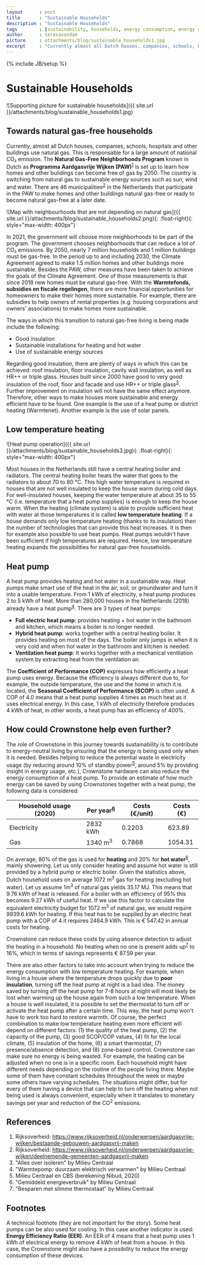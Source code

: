 ```yaml
---
layout      : post
title       : "Sustainable Households"
description : "Sustainable Households"
tags        : [sustainability, households, energy consumption, energy savings, carbon emissions]
author      : teresavandam
picture     : attachments/blog/sustainable_households1.jpg
excerpt     : "Currently almost all Dutch houses, companies, schools, hospitals, and other buildings use natural gas. How can we become less dependent on this finite source of energy and what can Crownstone do to help?"
---
```

{% include JB/setup %}

# Sustainable Households

![Supporting picture for sustainable households]({{ site.url }}/attachments/blog/sustainable_households1.jpg)

## Towards natural gas-free households

Currently, almost all Dutch houses, companies, schools, hospitals and other buildings use natural gas. This is responsable for a large amount of national CO₂ emission. The **Natural Gas-Free Neighborhoods Program** known in Dutch as **Programma Aardgasvrije Wijken (PAW)**<sup>[1](#buildings_gasfree)</sup> is set up to learn how homes and other buildings can become free of gas by 2050.
The country is switching from natural gas to sustainable energy sources such as sun, wind and water. There are 46 municipalities<sup>[2](#cities_gasfree)</sup> in the Netherlands that participate in the PAW to make homes and other buildings natural gas-free or ready to become natural gas-free at a later date.

![Map with neighbourhoods that are not depending on natural gas]({{ site.url }}/attachments/blog/sustainable_households2.png){: .float-right}{: style="max-width: 400px"}


In 2021, the government will choose more neighborhoods to be part of the program. The government chooses neighborhoods that can reduce a lot of CO₂ emissions. By 2050, nearly 7 million households and 1 million buildings must be gas-free. In the period up to and including 2030, the Climate Agreement agreed to make 1.5 million homes and other buildings more sustainable. Besides the PAW, other measures have been taken to achieve the goals of the Climate Agreement. One of those measurements is that since 2018 new homes must be natural gas-free. With the **Warmtefonds, subsidies en fiscale regelingen**, there are more financial opportunities for homeowners to make their homes more sustainable. For example, there are subsidies to help owners of rental properties (e.g. housing corporations and owners' associations) to make homes more sustainable.

The ways in which this transition to natural gas-free living is being made include the following:

* Good insulation
* Sustainable installations for heating and hot water
* Use of sustainable energy sources

Regarding good insulation, there are plenty of ways in which this can be achieved: roof insulation, floor insulation, cavity wall insulation, as well as HR++ or triple glass. Houses built since 2000 have good to very good insulation of the roof, floor and facade and use HR++ or triple glass<sup>[3](#insulation)</sup>. Further improvement on insulation will not have the same effect anymore. Therefore, other ways to make houses more sustainable and energy efficient have to be found. One example is the use of a heat pump or district heating (Warmtenet). Another example is the use of solar panels.

## Low temperature heating

![Heat pump operation]({{ site.url }}/attachments/blog/sustainable_households3.jpg){: .float-right}{: style="max-width: 400px"}

Most houses in the Netherlands still have a central heating boiler and radiators. The central heating boiler heats the water that goes to the radiators to about 70 to 80 °C. This high water temperature is required in houses that are not well insulated to keep the house warm during cold days. For well-insulated houses, keeping the water temperature at about 35 to 55 °C (i.e. temperature that a heat pump supplies) is enough to keep the house warm. When the heating (climate system) is able to provide sufficient heat with water at those temperatures it is called **low temperature heating**.
If a house demands only low temperature heating (thanks to its insulation) then the number of technologies that can provide this heat increases. It is then for example also possible to use heat pumps. Heat pumps wouldn't have been sufficient if high temperatures are required. Hence, low temperature heating expands the possibilities for natural gas-free households.

## Heat pump

A heat pump provides heating and hot water in a sustainable way. Heat pumps make smart use of the heat in the air, soil, or groundwater and turn it into a usable temperature. From 1 kWh of electricity, a heat pump produces 2 to 5 kWh of heat. More than 280,000 houses in the Netherlands (2018) already have a heat pump<sup>[4](#heat_pump)</sup>. There are 3 types of heat pumps:

* **Full electric heat pump**: provides heating + hot water in the bathroom and kitchen, which means a boiler is no longer needed.
* **Hybrid heat pump**: works together with a central heating boiler. It provides heating on most of the days. The boiler only jumps in when it is very cold and when hot water in the bathroom and kitchen is needed.
* **Ventilation heat pump**: It works together with a mechanical ventilation system by extracting heat from the ventilation air.

The **Coefficient of Performance (COP)** expresses how efficiently a heat pump uses energy. Because the efficiency is always different due to, for example, the outside temperature, the use and the home in which it is located, the **Seasonal Coefficient of Performance (SCOP)** is often used. A COP of 4.0 means that a heat pump supplies 4 times as much heat as it uses electrical energy. In this case, 1 kWh of electricity therefore produces 4 kWh of heat, in other words, a heat pump has an efficiency of 400%.

## How could Crownstone help even further?

The role of Crownstone in this journey towards sustainability is to contribute to energy-neutral living by ensuring that the energy is being used only when it is needed. Besides helping to reduce the potential waste in electricity usage (by reducing around 10% of standby power<sup>[5](#standby_power)</sup>, around 5% by providing insight in energy usage, etc.), Crownstone hardware can also reduce the energy consumption of a heat pump. To provide an estimate of how much energy can be saved by using Crownstones together with a heat pump, the following data is considered:


| Household usage (2020) | Per year<sup>[6](#energy_consumption)</sup>  | Costs (€/unit)  | Costs (€) |
| ---                    | ---                                          | ---             | ---       |
| Electricity            | 2832 kWh                                     | 0.2203          | 623.89    |
| Gas                    | 1340 m<sup>3</sup>                           | 0.7868          | 1054.31   |


On average, 80% of the gas is used for **heating** and 20% for **hot water**<sup>[6](#energy_consumption)</sup>, mainly showering. Let us only consider heating and assume hot water is still provided by a hybrid pump or electric boiler. Given the statistics above, Dutch household uses on average 1072 m<sup>3</sup> gas for heating (excluding hot water). Let us assume 1m<sup>3</sup> of natural gas yields 35.17 MJ. This means that 9.76 kWh of heat is released. For a boiler with an efficiency of 95% this becomes 9.27 kWh of useful heat.
If we use this factor to calculate the equivalent electricity budget for 1072 m<sup>3</sup> of natural gas, we would require 9939.6 kWh for heating. If this heat has to be supplied by an electric heat pump with a COP of 4 it requires 2484.9 kWh. This is € 547.42 in annual costs for heating.

Crownstone can reduce these costs by using absence detection to adjust the heating in a household. No heating when no one is present adds up<sup>[7](#smart_thermostat)</sup> to 16%, which in terms of savings represents € 87.59 per year.

There are also other factors to take into account when trying to reduce the energy consumption with low temperature heating. For example, when living in a house where the temperature drops quickly due to **poor insulation**, turning off the heat pump at night is a bad idea. The money saved by turning off the heat pump for 7-8 hours at night will most likely be lost when warming up the house again from such a low temperature.
When a house is well insulated, it is possible to set the thermostat to turn off or activate the heat pump after a certain time. This way, the heat pump won't have to work too hard to restore warmth. Of course, the perfect combination to make low temperature heating even more efficient will depend on different factors: (1) the quality of the heat pump, (2) the capacity of the pump, (3) good SCOP/COP values, (4) fit for the local climate, (5) insulation of the home, (6) a smart thermostat, (7) presence/absence detection, and (8) zone-based control. Crownstone can make sure no energy is being wasted. For example, the heating can be adjusted when no one is in a specific room. Each household might have different needs depending on the routine of the people living there. Maybe some of them have constant schedules throughout the week or maybe some others have varying schedules. The situations might differ, but for every of them having a device that can help to turn off the heating when not being used is always convenient, especially when it translates to monetary savings per year and reduction of the CO<sup>2</sup> emissions.

## References

1. <a name="buildings_gasfree"></a> Rijksoverheid: <https://www.rijksoverheid.nl/onderwerpen/aardgasvrije-wijken/bestaande-gebouwen-aardgasvrij-maken>
2. <a name="cities_gasfree"></a> Rijksoverheid: <https://www.rijksoverheid.nl/onderwerpen/aardgasvrije-wijken/deelnemende-gemeenten-aardgasvrij-maken>
3. <a name="insulation"></a> "Alles over isoleren" by Milieu Centraal
4. <a name="heat_pump"></a> "Warmtepomp: duurzaam elektrisch verwarmen" by Milieu Centraal
5. <a name="standby_power"></a> Milieu Centraal en CBS (berekening Nibud, 2020)
6. <a name="energy_consumption"></a> "Gemiddeld energieverbruik" by Milieu Centraal
7. <a name="smart_thermostat"></a> "Besparen met slimme thermostaat" by Milieu Centraal

## Footnotes

A technical footnote (they are not important for the story). Some heat pumps can be also used for cooling. In this case another indicator is used: **Energy Efficiency Ratio (EER)**. An EER of 4 means that a heat pump uses 1 kWh of electrical energy to remove 4 kWh of heat from a house. In this case, the Crownstone might also have a possibility to reduce the energy consumption of these devices.

